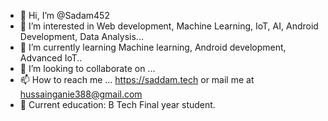 - 👋 Hi, I’m @Sadam452
- 👀 I’m interested in Web development, Machine Learning, IoT, AI, Android Development, Data Analysis...
- 🌱 I’m currently learning Machine learning, Android development, Advanced IoT..
- 💞️ I’m looking to collaborate on ...
- 📫 How to reach me ... https://saddam.tech or mail me at hussainganie388@gmail.com
- 🙌 Current education: B Tech Final year student.

<!---
Sadam452/Sadam452 is a ✨ special ✨ repository because its `README.md` (this file) appears on your GitHub profile.
You can click the Preview link to take a look at your changes.
--->
